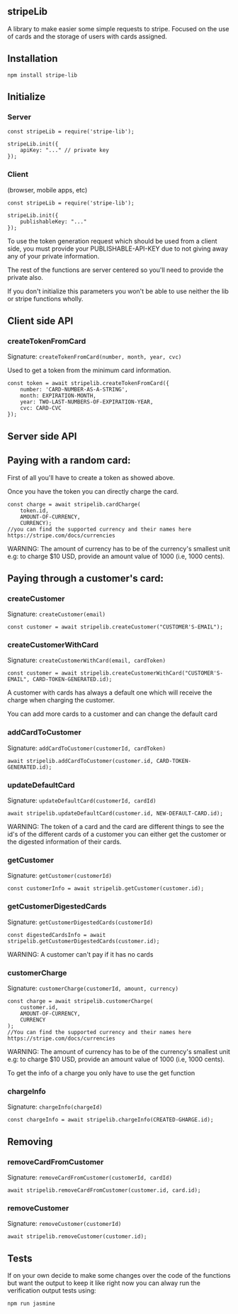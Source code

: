 stripeLib
---

A library to make easier some simple requests to stripe.
Focused on the use of cards and the storage of users with cards assigned.

## Installation

```
npm install stripe-lib
```

## Initialize

### Server


```
const stripeLib = require('stripe-lib');

stripeLib.init({
    apiKey: "..." // private key
});
```


### Client

(browser, mobile apps, etc)


```
const stripeLib = require('stripe-lib');

stripeLib.init({
    publishableKey: "..."
});
```

To use the token generation request which should be used from a client side, you must provide your PUBLISHABLE-API-KEY due to not giving away any of your private information.

The rest of the functions are server centered so you'll need to provide the private also.

If you don't initialize this parameters you won't be able to use neither the lib or stripe functions wholly.



## Client side API

### createTokenFromCard

Signature: `createTokenFromCard(number, month, year, cvc)`

Used to get a token from the minimum card information.

```
const token = await stripelib.createTokenFromCard({
    number: 'CARD-NUMBER-AS-A-STRING',
    month: EXPIRATION-MONTH,
    year: TWO-LAST-NUMBERS-OF-EXPIRATION-YEAR,
    cvc: CARD-CVC
});
```


## Server side API

## Paying with a random card:

First of all you'll have to create a token as showed above.

Once you have the token you can directly charge the card.

```
const charge = await stripelib.cardCharge(
    token.id,
    AMOUNT-OF-CURRENCY,
    CURRENCY);
//you can find the supported currency and their names here https://stripe.com/docs/currencies
```

WARNING: The amount of currency has to be of the currency's smallest unit
e.g: to charge $10 USD, provide an amount value of 1000 (i.e, 1000 cents).
    
## Paying through a customer's card:

### createCustomer

Signature: `createCustomer(email)`

```
const customer = await stripelib.createCustomer("CUSTOMER'S-EMAIL");
```

### createCustomerWithCard

Signature: `createCustomerWithCard(email, cardToken)`

```
const customer = await stripelib.createCustomerWithCard("CUSTOMER'S-EMAIL", CARD-TOKEN-GENERATED.id);
```

A customer with cards has always a default one which will receive the charge when charging the customer.

You can add more cards to a customer and can change the default card


### addCardToCustomer

Signature: `addCardToCustomer(customerId, cardToken)`

```
await stripelib.addCardToCustomer(customer.id, CARD-TOKEN-GENERATED.id);
```

### updateDefaultCard

Signature: `updateDefaultCard(customerId, cardId)`

```
await stripelib.updateDefaultCard(customer.id, NEW-DEFAULT-CARD.id);  
```
    
WARNING: The token of a card and the card are different things to see the id's of the different cards of a customer you can either get the customer or the digested information of their cards.


### getCustomer

Signature: `getCustomer(customerId)`

```
const customerInfo = await stripelib.getCustomer(customer.id);
```


### getCustomerDigestedCards

Signature: `getCustomerDigestedCards(customerId)`

```
const digestedCardsInfo = await stripelib.getCustomerDigestedCards(customer.id);
```

WARNING: A customer can't pay if it has no cards


### customerCharge

Signature: `customerCharge(customerId, amount, currency)`

```
const charge = await stripelib.customerCharge(
    customer.id,
    AMOUNT-OF-CURRENCY,
    CURRENCY
);
//You can find the supported currency and their names here https://stripe.com/docs/currencies
```

WARNING: The amount of currency has to be of the currency's smallest unit
e.g: to charge $10 USD, provide an amount value of 1000 (i.e, 1000 cents).


To get the info of a charge you only have to use the get function

### chargeInfo

Signature: `chargeInfo(chargeId)`

```
const chargeInfo = await stripelib.chargeInfo(CREATED-GHARGE.id);
```


## Removing

### removeCardFromCustomer

Signature: `removeCardFromCustomer(customerId, cardId)`

```
await stripelib.removeCardFromCustomer(customer.id, card.id);
```


### removeCustomer

Signature: `removeCustomer(customerId)`

```
await stripelib.removeCustomer(customer.id);
```


## Tests

If on your own decide to make some changes over the code of the functions but want the output to keep it like right now you can alway run the verification output tests using:

```
npm run jasmine
```


